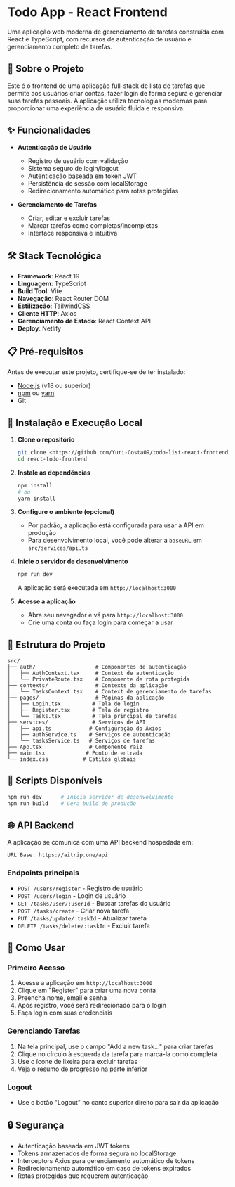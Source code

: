 # Todo App - React Frontend

Uma aplicação web moderna de gerenciamento de tarefas construída com React e TypeScript, com recursos de autenticação de usuário e gerenciamento completo de tarefas.

## 📝 Sobre o Projeto

Este é o frontend de uma aplicação full-stack de lista de tarefas que permite aos usuários criar contas, fazer login de forma segura e gerenciar suas tarefas pessoais. A aplicação utiliza tecnologias modernas para proporcionar uma experiência de usuário fluida e responsiva.

## ✨ Funcionalidades

- **Autenticação de Usuário**
  - Registro de usuário com validação
  - Sistema seguro de login/logout
  - Autenticação baseada em token JWT
  - Persistência de sessão com localStorage
  - Redirecionamento automático para rotas protegidas

- **Gerenciamento de Tarefas**
  - Criar, editar e excluir tarefas
  - Marcar tarefas como completas/incompletas
  - Interface responsiva e intuitiva

## 🛠️ Stack Tecnológica

- **Framework**: React 19
- **Linguagem**: TypeScript
- **Build Tool**: Vite
- **Navegação**: React Router DOM
- **Estilização**: TailwindCSS
- **Cliente HTTP**: Axios
- **Gerenciamento de Estado**: React Context API
- **Deploy**: Netlify

## 📋 Pré-requisitos

Antes de executar este projeto, certifique-se de ter instalado:

- [Node.js](https://nodejs.org/) (v18 ou superior)
- [npm](https://www.npmjs.com/) ou [yarn](https://yarnpkg.com/)
- Git

## 🚀 Instalação e Execução Local

1. **Clone o repositório**

   ```bash
   git clone <https://github.com/Yuri-Costa09/todo-list-react-frontend>
   cd react-todo-frontend
   ```

2. **Instale as dependências**

   ```bash
   npm install
   # ou
   yarn install
   ```

3. **Configure o ambiente (opcional)**
   - Por padrão, a aplicação está configurada para usar a API em produção
   - Para desenvolvimento local, você pode alterar a `baseURL` em `src/services/api.ts`

4. **Inicie o servidor de desenvolvimento**

   ```bash
   npm run dev
   ```

   A aplicação será executada em `http://localhost:3000`

5. **Acesse a aplicação**
   - Abra seu navegador e vá para `http://localhost:3000`
   - Crie uma conta ou faça login para começar a usar

## 📁 Estrutura do Projeto

```
src/
├── auth/                   # Componentes de autenticação
│   ├── AuthContext.tsx     # Context de autenticação
│   └── PrivateRoute.tsx    # Componente de rota protegida
├── contexts/               # Contexts da aplicação
│   └── TasksContext.tsx    # Context de gerenciamento de tarefas
├── pages/                  # Páginas da aplicação
│   ├── Login.tsx          # Tela de login
│   ├── Register.tsx       # Tela de registro
│   └── Tasks.tsx          # Tela principal de tarefas
├── services/              # Serviços de API
│   ├── api.ts            # Configuração do Axios
│   ├── authService.ts    # Serviços de autenticação
│   └── tasksService.ts   # Serviços de tarefas
├── App.tsx               # Componente raiz
├── main.tsx             # Ponto de entrada
└── index.css           # Estilos globais
```

## 🔧 Scripts Disponíveis

```bash
npm run dev      # Inicia servidor de desenvolvimento
npm run build    # Gera build de produção
```

## 🌐 API Backend

A aplicação se comunica com uma API backend hospedada em:

```
URL Base: https://aitrip.one/api
```

### Endpoints principais

- `POST /users/register` - Registro de usuário
- `POST /users/login` - Login de usuário
- `GET /tasks/user/:userId` - Buscar tarefas do usuário
- `POST /tasks/create` - Criar nova tarefa
- `PUT /tasks/update/:taskId` - Atualizar tarefa
- `DELETE /tasks/delete/:taskId` - Excluir tarefa

## 🎯 Como Usar

### Primeiro Acesso

1. Acesse a aplicação em `http://localhost:3000`
2. Clique em "Register" para criar uma nova conta
3. Preencha nome, email e senha
4. Após registro, você será redirecionado para o login
5. Faça login com suas credenciais

### Gerenciando Tarefas

1. Na tela principal, use o campo "Add a new task..." para criar tarefas
2. Clique no círculo à esquerda da tarefa para marcá-la como completa
3. Use o ícone de lixeira para excluir tarefas
4. Veja o resumo de progresso na parte inferior

### Logout

- Use o botão "Logout" no canto superior direito para sair da aplicação

## 🔒 Segurança

- Autenticação baseada em JWT tokens
- Tokens armazenados de forma segura no localStorage
- Interceptors Axios para gerenciamento automático de tokens
- Redirecionamento automático em caso de tokens expirados
- Rotas protegidas que requerem autenticação

